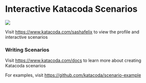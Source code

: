 # Interactive Katacoda Scenarios

[![](http://shields.katacoda.com/katacoda/sashafelix/count.svg)](https://www.katacoda.com/sashafelix "Get your profile on Katacoda.com")

Visit https://www.katacoda.com/sashafelix to view the profile and interactive scenarios

### Writing Scenarios
Visit https://www.katacoda.com/docs to learn more about creating Katacoda scenarios

For examples, visit https://github.com/katacoda/scenario-example

